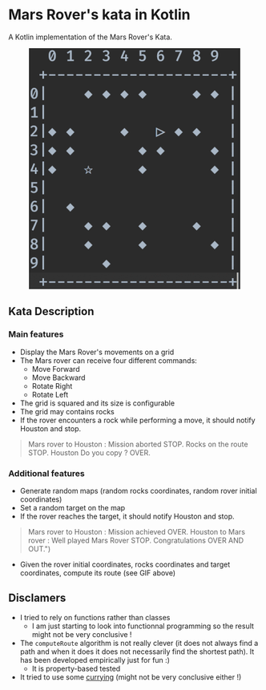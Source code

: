 # Mars Rover's kata in Kotlin

A Kotlin implementation of the Mars Rover's Kata. 
<p align="center">
    <img src="/res/rover.gif" />
</p>
 
## Kata Description

### Main features
 - Display the Mars Rover's movements on a grid
 - The Mars rover can receive four different commands:
   - Move Forward
   - Move Backward
   - Rotate Right
   - Rotate Left
 - The grid is squared and its size is configurable
 - The grid may contains rocks
 - If the rover encounters a rock while performing a move, it should notify Houston and stop. 
 > Mars rover to Houston : Mission aborted STOP. Rocks on the route STOP. Houston Do you copy ? OVER.

  
 
### Additional features
- Generate random maps (random rocks coordinates, random rover initial coordinates)
- Set a random target on the map
- If the rover reaches the target, it should notify Houston and stop.
> Mars rover to Houston : Mission achieved OVER.
> Houston to Mars rover : Well played Mars Rover STOP. Congratulations OVER AND OUT.")
    
- Given the rover initial coordinates, rocks coordinates and target coordinates, compute its route (see GIF above) 

## Disclamers
- I tried to rely on functions rather than classes 
  - I am just starting to look into functionnal programming so the result might not be very conclusive !
- The `computeRoute` algorithm is not really clever (it does not always find a path and when it does it does not necessarily find the shortest path). It has been developed empirically just for fun :)
  - It is property-based tested
- It tried to use some [currying](https://realjenius.com/2017/08/24/kotlin-curry/) (might not be very conclusive either !)
  
